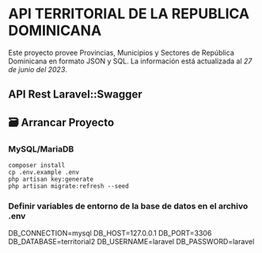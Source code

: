 # API TERRITORIAL DE LA REPUBLICA DOMINICANA

Este proyecto provee Provincias, Municipios y Sectores de República Dominicana en formato JSON y SQL. La información está actualizada al _27 de junio del 2023_.

## API Rest Laravel::Swagger

## 🗃️ Arrancar Proyecto

### MySQL/MariaDB

```shell
composer install
cp .env.example .env
php artisan key:generate
php artisan migrate:refresh --seed
```

### Definir variables de entorno de la base de datos en el archivo .env

DB_CONNECTION=mysql
DB_HOST=127.0.0.1
DB_PORT=3306
DB_DATABASE=territorial2
DB_USERNAME=laravel
DB_PASSWORD=laravel
